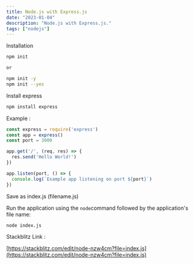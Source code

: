 ```yaml
---
title: Node.js with Express.js
date: "2023-01-04"
description: "Node.js with Express.js."
tags: ["nodejs"]
---
```


Installation

```bash
npm init

or

npm init -y
npm init --yes
```

Install express

```bash
npm install express
```

Example :

```jsx
const express = require('express')
const app = express()
const port = 3000

app.get('/', (req, res) => {
  res.send('Hello World!')
})

app.listen(port, () => {
  console.log(`Example app listening on port ${port}`)
})
```

Save as index.js (filename.js)

Run the application using the `node`command followed by the application's file name:

```bash
node index.js
```

Stackblitz Link :

[https://stackblitz.com/edit/node-nzw4cm?file=index.js](https://stackblitz.com/edit/node-nzw4cm?file=index.js)